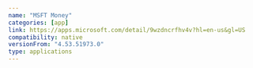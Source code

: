 ```yaml
---
name: "MSFT Money"
categories: [app]
link: https://apps.microsoft.com/detail/9wzdncrfhv4v?hl=en-us&gl=US
compatibility: native
versionFrom: "4.53.51973.0"
type: applications
---
```


